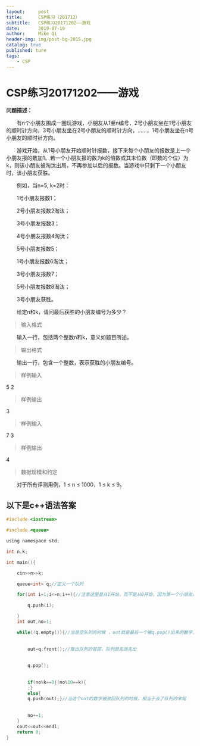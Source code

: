 ```yaml
---
layout:     post
title:      CSP练习（201712）
subtitle:   CSP练习20171202——游戏
date:       2019-07-19
author:     Mike Qi
header-img: img/post-bg-2015.jpg
catalog: true
published: ture
tags:
    - CSP
---
```


# CSP练习20171202——游戏

**问题描述：**

　　有n个小朋友围成一圈玩游戏，小朋友从1至n编号，2号小朋友坐在1号小朋友的顺时针方向，3号小朋友坐在2号小朋友的顺时针方向，……，1号小朋友坐在n号小朋友的顺时针方向。



　　游戏开始，从1号小朋友开始顺时针报数，接下来每个小朋友的报数是上一个小朋友报的数加1。若一个小朋友报的数为k的倍数或其末位数（即数的个位）为k，则该小朋友被淘汰出局，不再参加以后的报数。当游戏中只剩下一个小朋友时，该小朋友获胜。

　　例如，当n=5, k=2时：

　　1号小朋友报数1；

　　2号小朋友报数2淘汰；

　　3号小朋友报数3；

　　4号小朋友报数4淘汰；

　　5号小朋友报数5；

　　1号小朋友报数6淘汰；

　　3号小朋友报数7；

　　5号小朋友报数8淘汰；

　　3号小朋友获胜。

　　给定n和k，请问最后获胜的小朋友编号为多少？

>输入格式

　　输入一行，包括两个整数n和k，意义如题目所述。

>输出格式

　　输出一行，包含一个整数，表示获胜的小朋友编号。

>样例输入

5 2

>样例输出

3

>样例输入

7 3

>样例输出

4

>数据规模和约定

　　对于所有评测用例，1 ≤ n ≤ 1000，1 ≤ k ≤ 9。


## 以下是c++语法答案

```c
#include <iostream>

#include <queue>

using namespace std;

int n,k;

int main(){

	cin>>n>>k;

	queue<int> q;//定义一个队列 

	for(int i=1;i<=n;i++){//注意这里是从1开始，而不是从0开始，因为第一个小朋友是1号 

		q.push(i);	

	}
	int out,no=1;

	while(!q.empty()){//当是空队列的时候 ，out就是最后一个被q.pop()出来的数字，所以这就是最后一个被留下的答案 
	
	
		out=q.front();//取出队列的首部，队列是先进先出 
		
		
		q.pop();
		
		
		if(no%k==0||no%10==k){
		;}
		else{
		q.push(out);}//当这个out的数字被放回队列的时候，相当于去了队列的末尾	
		
		
		no+=1;		
	}
	cout<<out<<endl;
	return 0;
}
```
